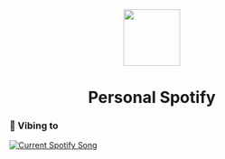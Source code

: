 <div align="center">
  <img src="spotify.svg" width="100" align="center">
  <h1>Personal Spotify</h1>
</div>

<h3>🥁 Vibing to</h3>
<a href="https://open.spotify.com/user/31n2n2lqbb5ld6gb3o2ljjtogryu">
  <img src="https://parth-spotify.vercel.app/api?theme=dark&scan=true&rainbow=true" alt="Current Spotify Song">
</a>
